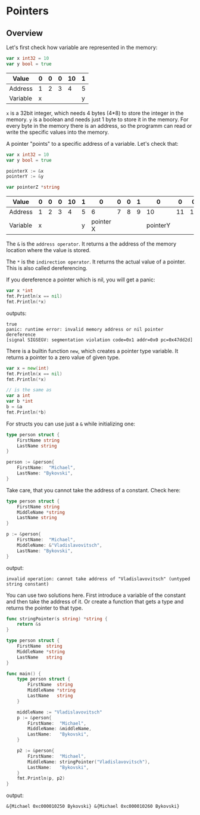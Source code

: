 # Pointers

## Overview

Let's first check how variable are represented in the memory:

```go linenums="1"
var x int32 = 10
var y bool = true
```

| Value    | 0   | 0   | 0   | 10  | 1   |
| -------- | --- | --- | --- | --- | --- |
| Address  | 1   | 2   | 3   | 4   | 5   |
| Variable | x   |     |     |     | y   |

`x` is a 32bit integer, which needs 4 bytes (4\*8) to store the integer in the memory.
`y` is a boolean and needs just 1 byte to store it in the memory.
For every byte in the memory there is an address, so the programm can read or write the specific values into the memory.

A pointer "points" to a specific address of a variable.
Let's check that:

```go linenums="1"
var x int32 = 10
var y bool = true

pointerX := &x
pointerY := &y

var pointerZ *string
```

| Value    | 0   | 0   | 0   | 10  | 1   | 0         | 0   | 0   | 1   | 0        | 0   | 0   | 5   | 0        | 0   | 0   | 0   |
| -------- | --- | --- | --- | --- | --- | --------- | --- | --- | --- | -------- | --- | --- | --- | -------- | --- | --- | --- |
| Address  | 1   | 2   | 3   | 4   | 5   | 6         | 7   | 8   | 9   | 10       | 11  | 12  | 13  | 14       | 15  | 16  | 17  |
| Variable | x   |     |     |     | y   | pointer X |     |     |     | pointerY |     |     |     | pointerZ |     |     |     |

The `&` is the `address operator`.
It returns a the address of the memory location where the value is stored.

The `*` is the `indirection operator`. It returns the actual value of a pointer.
This is also called dereferencing.

If you dereference a pointer which is nil, you will get a panic:

```go linenums="1"
var x *int
fmt.Println(x == nil)
fmt.Println(*x)
```

outputs:

```
true
panic: runtime error: invalid memory address or nil pointer dereference
[signal SIGSEGV: segmentation violation code=0x1 addr=0x0 pc=0x47dd2d]
```

There is a builtin function `new`, which creates a pointer type variable.
It returns a pointer to a zero value of given type.

```go linenums="1"
var x = new(int)
fmt.Println(x == nil)
fmt.Println(*x)

// is the same as
var a int
var b *int
b = &a
fmt.Println(*b)
```

For structs you can use just a `&` while initializing one:

```go linenums="1"
type person struct {
    FirstName string
    LastName string
}

person := &person{
    FirstName:  "Michael",
    LastName: "Bykovski",
}
```

Take care, that you cannot take the address of a constant.
Check here:

```go linenums="1"
type person struct {
    FirstName string
    MiddleName *string
    LastName string
}

p := &person{
    FirstName:  "Michael",
    MiddleName: &"Vladislavovitsch",
    LastName: "Bykovski",
}
```

output:

```
invalid operation: cannot take address of "Vladislavovitsch" (untyped string constant)
```

You can use two solutions here.
First introduce a variable of the constant and then take the address of it.
Or create a function that gets a type and returns the pointer to that type.

```go linenums="1"
func stringPointer(s string) *string {
	return &s
}

type person struct {
	FirstName  string
	MiddleName *string
	LastName   string
}

func main() {
	type person struct {
		FirstName  string
		MiddleName *string
		LastName   string
	}

	middleName := "Vladislavovitsch"
	p := &person{
		FirstName:  "Michael",
		MiddleName: &middleName,
		LastName:   "Bykovski",
	}

	p2 := &person{
		FirstName:  "Michael",
		MiddleName: stringPointer("Vladislavovitsch"),
		LastName:   "Bykovski",
	}
	fmt.Println(p, p2)
}
```

output: 

```
&{Michael 0xc000010250 Bykovski} &{Michael 0xc000010260 Bykovski}
```


